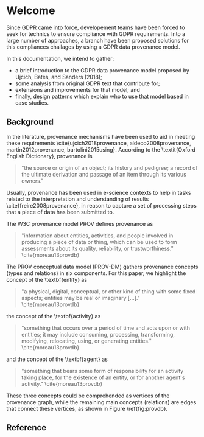 # Welcome

Since GDPR came into force, developement teams have been forced to seek for technics to ensure compliance with GDPR requirements. Into a large number of approaches, a branch have been proposed solutions for this compliances challages by using a GDPR data provenance model.

In this documentation, we intend to gather:

* a brief introduction to the GDPR data provenance model proposed by Ujcich, Bates, and Sanders (2018);
* some analysis from original GDPR text that contribute for;
* extensions and improvements for that model; and
* finally, design patterns which explain who to use that model based in case studies.

## Background

In the literature, provenance mechanisms have been used to aid in meeting these requirements \cite{ujcich2018provenance, aldeco2008provenance, martin2012provenance, bartolini2015using}. According to the \textit{Oxford English Dictionary}, provenance is 

> "the source or origin of an object; its history and pedigree; a record of the ultimate derivation and passage of an item through its various owners."

Usually, provenance has been used in e-science contexts to help in tasks related to the interpretation and understanding of results \cite{freire2008provenance}, in reason to capture a set of processing steps that a piece of data has been submitted to.

The W3C provenance model PROV defines provenance as

> "information about entities, activities, and people involved in producing a piece of data or thing, which can be used to form assessments about its quality, reliability, or trustworthiness." \cite{moreau13provdb}

The PROV conceptual data model (PROV-DM) gathers provenance concepts (types and relations) in six components. For this paper, we highlight the concept of the \textbf{entity} as

> "a physical, digital, conceptual, or other kind of thing with some fixed aspects; entities may be real or imaginary [...]." \cite{moreau13provdb}

the concept of the \textbf{activity} as

> "something that occurs over a period of time and acts upon or with entities; it may include consuming, processing, transforming, modifying, relocating, using, or generating entities." \cite{moreau13provdb}

and the concept of the \textbf{agent} as 

> "something that bears some form of responsibility for an activity taking place, for the existence of an entity, or for another agent's activity." \cite{moreau13provdb}

These three concepts could be comprehended as vertices of the provenance graph, while the remaining main concepts (relations) are edges that connect these vertices, as shown in Figure \ref{fig:provdb}.

## Reference

[1]: ...